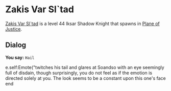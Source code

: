 # Zakis Var Sl\`tad



[Zakis Var Sl\`tad](/npc/201340) is a level 44 Iksar Shadow Knight that spawns in [Plane of Justice](/zone/201).








## Dialog

**You say:** `Hail`



e.self:Emote("twitches his tail and glares at Soandso with an eye seemingly full of disdain, though surprisingly, you do not feel as if the emotion is directed solely at you. The look seems to be a constant upon this one's face 
end
